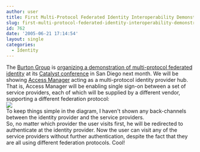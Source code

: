 ```yaml
---
author: user
title: First Multi-Protocol Federated Identity Interoperability Demonstration
slug: first-multi-protocol-federated-identity-interoperability-demonstration
id: 762
date: '2005-06-21 17:14:54'
layout: single
categories:
  - Identity
---
```


The [Burton Group](http://www.burtongroup.com/) is [organizing a demonstration of multi-protocol federated identity](http://www.burtongroup.com/press/Releases/release.asp?releaseid=68) at its [Catalyst conference](http://www.burtongroup.com/catalyst/catna05/index.asp) in San Diego next month. We will be showing [Access Manager](http://www.sun.com/software/products/access_mgr/index.xml ) acting as a multi-protocol identity provider hub. That is, Access Manager will be enabling single sign-on between a set of service providers, each of which will be supplied by a different vendor, supporting a different federation protocol:  
![](http://blog.superpat.com/wp-content/uploads/2009/09/MultiProtocolIdp.gif)  
To keep things simple in the diagram, I haven't shown any back-channels between the identity provider and the service providers.  
So, no matter which provider the user visits first, he will be redirected to authenticate at the identity provider. Now the user can visit any of the service providers without further authentication, despite the fact that they are all using different federation protocols. Cool!